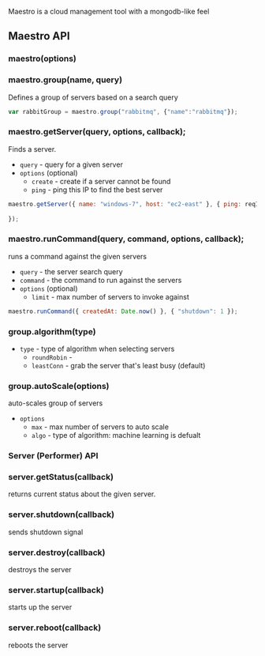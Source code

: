 Maestro is a cloud management tool with a mongodb-like feel

## Maestro API

### maestro(options)


### maestro.group(name, query)

Defines a group of servers based on a search query

```javascript
var rabbitGroup = maestro.group("rabbitmq", {"name":"rabbitmq"});
```

### maestro.getServer(query, options, callback);

Finds a server.

  - `query` - query for a given server
  - `options` (optional)
    - `create` - create if a server cannot be found
    - `ping` - ping this IP to find the best server

```javascript
maestro.getServer({ name: "windows-7", host: "ec2-east" }, { ping: reqIp }, function(err, server) {
  
});
```

### maestro.runCommand(query, command, options, callback);

runs a command against the given servers

  - `query` - the server search query
  - `command` - the command to run against the servers
  - `options` (optional)
    - `limit` - max number of servers to invoke against

```javascript
maestro.runCommand({ createdAt: Date.now() }, { "shutdown": 1 });
```

### group.algorithm(type)

  - `type` - type of algorithm when selecting servers
    - `roundRobin` -
    - `leastConn` - grab the server that's least busy (default)

### group.autoScale(options)

auto-scales group of servers

  - `options`
    - `max` - max number of servers to auto scale
    - `algo` - type of algorithm: machine learning is defualt

### Server (Performer) API

### server.getStatus(callback)

returns current status about the given server.

### server.shutdown(callback)

sends shutdown signal

### server.destroy(callback) 

destroys the server

### server.startup(callback)

starts up the server

### server.reboot(callback)

reboots the server



      
      